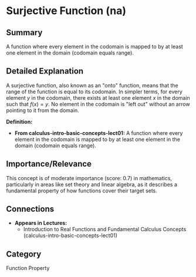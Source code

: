 # Surjective Function (na)

## Summary
A function where every element in the codomain is mapped to by at least one element in the domain (codomain equals range).

## Detailed Explanation
A surjective function, also known as an "onto" function, means that the range of the function is equal to its codomain. In simpler terms, for every element $y$ in the codomain, there exists at least one element $x$ in the domain such that $f(x) = y$. No element in the codomain is "left out" without an arrow pointing to it from the domain.

**Definition:**
*   **From calculus-intro-basic-concepts-lect01:** A function where every element in the codomain is mapped to by at least one element in the domain (codomain equals range).

## Importance/Relevance
This concept is of moderate importance (score: 0.7) in mathematics, particularly in areas like set theory and linear algebra, as it describes a fundamental property of how functions cover their target sets.

## Connections
*   **Appears in Lectures:**
    *   Introduction to Real Functions and Fundamental Calculus Concepts (calculus-intro-basic-concepts-lect01)

## Category
Function Property